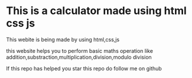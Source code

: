 # This is a calculator made using html css js
<p>This webite is being made by using html,css,js</p>
<p>this website helps you to perform basic maths operation like addition,substraction,multiplication,division,modulo division</p>
<p>If this repo has helped you star this repo do follow me on github</p>

